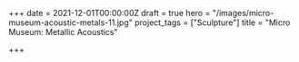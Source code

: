 +++
date = 2021-12-01T00:00:00Z
draft = true
hero = "/images/micro-museum-acoustic-metals-11.jpg"
project_tags = ["Sculpture"]
title = "Micro Museum: Metallic Acoustics"

+++
